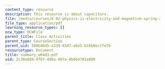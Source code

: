```yaml
---
content_type: resource
description: This resource is about capacitors.
file: /media/courses/8-02-physics-ii-electricity-and-magnetism-spring-2007/2c38e8809f87d98a907a0b6b4781e809_summary_w04d3.pdf
file_type: application/pdf
learning_resource_types: []
ocw_type: OCWFile
parent_title: Class Activities
parent_type: CourseSection
parent_uid: 588b48d5-a339-0347-e6e5-b16b0ec1fe7b
resourcetype: Document
title: summary_w04d3.pdf
uid: 2c38e880-9f87-d98a-907a-0b6b4781e809
---
```

